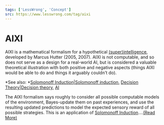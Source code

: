```yaml
---
tags: ['LessWrong', 'Concept']
src: https://www.lesswrong.com/tag/aixi
---
```


# AIXI
AIXI is a mathematical formalism for a hypothetical [(super)intelligence](https://www.lesswrong.com/tag/superintelligence), developed by Marcus Hutter (2005, 2007). AIXI is not computable, and so does not serve as a design for a real-world AI, but is considered a valuable theoretical illustration with both positive and negative aspects (things AIXI would be able to do and things it arguably couldn't do).

*See also: *[Solomonoff Induction|Solomonoff induction](https://www.lesswrong.com/tag/solomonoff-induction), [Decision Theory|Decision theory](https://www.lesswrong.com/tag/decision-theory), [AI](https://www.lesswrong.com/ai)

The AIXI formalism says roughly to consider all possible computable models of the environment, Bayes-update them on past experiences, and use the resulting updated predictions to model the expected sensory reward of all possible strategies. This is an application of [Solomonoff Induction](https://www.lesswrong.com/tag/solomonoff-induction?useTagName=true)....[(Read More)]()

